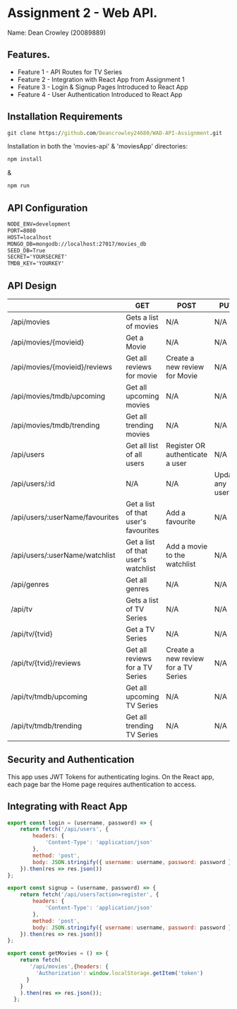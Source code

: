 # Assignment 2 - Web API.

Name: Dean Crowley (20089889)

## Features.
 
 + Feature 1 - API Routes for TV Series 
 + Feature 2 - Integration with React App from Assignment 1
 + Feature 3 - Login & Signup Pages Introduced to React App
 + Feature 4 - User Authentication Introduced to React App


## Installation Requirements

```bat
git clone https://github.com/Deancrowley24680/WAD-API-Assignment.git
```

Installation in both the 'movies-api' & 'moviesApp' directories:

```bat
npm install
```
&

```bat
npm run
```

## API Configuration

```bat
NODE_ENV=development
PORT=8080
HOST=localhost
MONGO_DB=mongodb://localhost:27017/movies_db
SEED_DB=True
SECRET='YOURSECRET'
TMDB_KEY='YOURKEY'
```


## API Design

|  |  GET | POST | PUT | DELETE
| -- | -- | -- | -- | -- 
| /api/movies |Gets a list of movies | N/A | N/A |
| /api/movies/{movieid} | Get a Movie | N/A | N/A | N/A
| /api/movies/{movieid}/reviews | Get all reviews for movie | Create a new review for Movie | N/A | N/A  
| /api/movies/tmdb/upcoming | Get all upcoming movies | N/A | N/A | N/A 
| /api/movies/tmdb/trending | Get all trending movies | N/A | N/A | N/A
| /api/users | Get all list of all users | Register OR authenticate a user | N/A | N/A
| /api/users/:id | N/A | N/A | Update any user | N/A
| /api/users/:userName/favourites | Get a list of that user's favourites | Add a favourite | N/A | N/A
| /api/users/:userName/watchlist | Get a list of that user's watchlist | Add a movie to the watchlist | N/A | N/A
| /api/genres | Get all genres | N/A | N/A | N/A
| /api/tv |Gets a list of TV Series | N/A | N/A |
| /api/tv/{tvid} | Get a TV Series | N/A | N/A | N/A
| /api/tv/{tvid}/reviews | Get all reviews for a TV Series | Create a new review for a TV Series | N/A | N/A  
| /api/tv/tmdb/upcoming | Get all upcoming TV Series | N/A | N/A | N/A 
| /api/tv/tmdb/trending | Get all trending TV Series | N/A | N/A | N/A



## Security and Authentication
This app uses JWT Tokens for authenticating logins. On the React app, each page bar the Home page requires authentication to access.

## Integrating with React App 

~~~Javascript
export const login = (username, password) => {
    return fetch('/api/users', {
        headers: {
            'Content-Type': 'application/json'
        },
        method: 'post',
        body: JSON.stringify({ username: username, password: password })
    }).then(res => res.json())
};

export const signup = (username, password) => {
    return fetch('/api/users?action=register', {
        headers: {
            'Content-Type': 'application/json'
        },
        method: 'post',
        body: JSON.stringify({ username: username, password: password })
    }).then(res => res.json())
};

export const getMovies = () => {
    return fetch(
       '/api/movies',{headers: {
         'Authorization': window.localStorage.getItem('token')
      }
    }
    ).then(res => res.json());
  };

~~~

 
